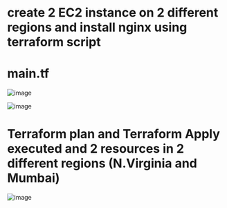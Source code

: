 # create 2 EC2 instance on 2 different regions and install nginx using terraform script
# main.tf

![image](https://github.com/ArpanaM/Guvi_tasks/assets/68733492/e579a1d1-f57b-4993-abf9-575705f0041d)


![image](https://github.com/ArpanaM/Guvi_tasks/assets/68733492/de06758b-1318-4d8d-ab4d-57e5f4e75d8c)


# Terraform plan and Terraform Apply executed and 2 resources in 2 different regions (N.Virginia and Mumbai)

![image](https://github.com/ArpanaM/Guvi_tasks/assets/68733492/d1f018a4-3a1b-4a3f-909b-f56004894c32)


